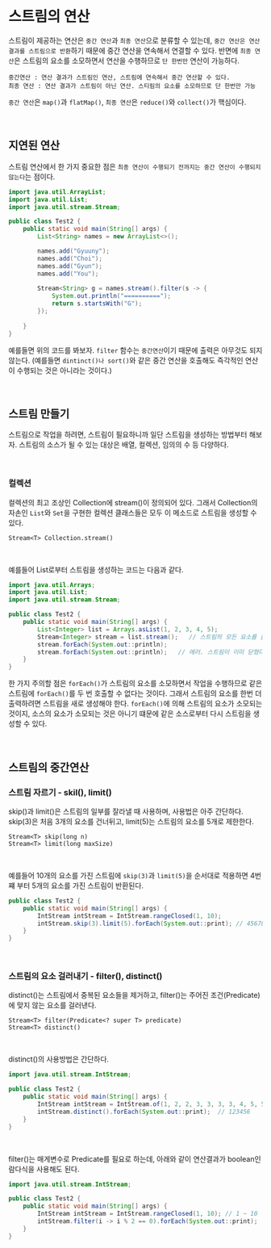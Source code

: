 # 스트림의 연산

스트림이 제공하는 연산은 `중간 연산`과 `최종 연산`으로 분류할 수 있는데, `중간 연산은 연산 결과를 스트림으로 반환`하기 때문에
중간 연산을 연속해서 연결할 수 있다. 반면에 `최종 연산`은 스트림의 요소를 소모하면서 연산을 수행하므로 `단 한번만` 연산이 가능하다.

```
중간연산 : 연산 결과가 스트림인 연산, 스트림에 연속해서 중간 연산할 수 있다.
최종 연산 : 연산 결과가 스트림이 아닌 연산. 스티림의 요소를 소모하므로 단 한번만 가능
```

`중간 연산`은 `map()`과 `flatMap()`, `최종 연산`은 `reduce()`와 `collect()`가 핵심이다. 

<br>

## 지연된 연산

스트림 연산에서 한 가지 중요한 점은 `최종 연산이 수행되기 전까지는 중간 연산이 수행되지 않는다`는 점이다.

```java
import java.util.ArrayList;
import java.util.List;
import java.util.stream.Stream;

public class Test2 {
    public static void main(String[] args) {
        List<String> names = new ArrayList<>();

        names.add("Gyuuny");
        names.add("Choi");
        names.add("Gyun");
        names.add("You");
        
        Stream<String> g = names.stream().filter(s -> {
            System.out.println("==========");
            return s.startsWith("G");
        });
        
    }
}
```

예를들면 위의 코드를 봐보자. `filter` 함수는 `중간연산`이기 때문에 출력은 아무것도 되지 않는다. (예를들면 `dintinct()나 sort()`와 같은 중간 연산을 호출해도 즉각적인 연산이 수행되는 것은 아니라는 것이다.)

<br>

## 스트림 만들기

스트림으로 작업을 하려면, 스트림이 필요하니까 일단 스트림을 생성하는 방법부터 해보자. 스트림의 소스가 될 수 있는 대상은 배열, 컬렉션, 임의의 수 등 다양하다.

<br>

### 컬렉션

컬렉션의 최고 조상인 Collection에 stream()이 정의되어 있다. 그래서 Collection의 자손인 `List`와 `Set`을 구현한 컬렉션 클래스들은 모두 이 메소드로 스트림을 생성할 수 있다.

```
Stream<T> Collection.stream()
```

<br>

예를들어 List로부터 스트림을 생성하는 코드는 다음과 같다.

```java
import java.util.Arrays;
import java.util.List;
import java.util.stream.Stream;

public class Test2 {
    public static void main(String[] args) {
        List<Integer> list = Arrays.asList(1, 2, 3, 4, 5);
        Stream<Integer> stream = list.stream();   // 스트림의 모든 요소를 출력한다.
        stream.forEach(System.out::println);
        stream.forEach(System.out::println);   // 에러. 스트림이 이미 닫혔다.
    }
}
```

한 가지 주의할 점은 `forEach()`가 스트림의 요소를 소모하면서 작업을 수행하므로 같은 스트림에 `forEach()`를 두 번 호출할 수 없다는 것이다.
그래서 스트림의 요소를 한번 더 출력하려면 스트림을 새로 생성해야 한다. `forEach()`에 의해 스트림의 요소가 소모되는 것이지,
소스의 요소가 소모되는 것은 아니기 떄문에 같은 소스로부터 다시 스트림을 생성할 수 있다.


<br>

## 스트림의 중간연산

### 스트림 자르기 - skil(), limit()

skip()과 limit()은 스트림의 일부를 잘라낼 때 사용하며, 사용법은 아주 간단하다. skip(3)은 처음 3개의 요소를 건너뒤고, limit(5)는 스트림의 요소를 5개로 제한한다.

```
Stream<T> skip(long n)
Stream<T> limit(long maxSize)
```

<br>

예를들어 10개의 요소를 가진 스트림에 `skip(3)`과 `limit(5)`을 순서대로 적용하면 4번쨰 부터 5개의 요소를 가진 스트림이 반환된다.

```java
public class Test2 {
    public static void main(String[] args) {
        IntStream intStream = IntStream.rangeClosed(1, 10);
        intStream.skip(3).limit(5).forEach(System.out::print); // 45678
    }
}
```

<br>

### 스트림의 요소 걸러내기 - filter(), distinct()

distinct()는 스트림에서 중복된 요소들을 제거하고, filter()는 주어진 조건(Predicate)에 맞지 않는 요소를 걸러낸다.

```
Stream<T> filter(Predicate<? super T> predicate)
Stream<T> distinct()
```

<br>

distinct()의 사용방법은 간단하다.

```java
import java.util.stream.IntStream;

public class Test2 {
    public static void main(String[] args) {
        IntStream intStream = IntStream.of(1, 2, 2, 3, 3, 3, 3, 4, 5, 5, 6);
        intStream.distinct().forEach(System.out::print);  // 123456
    }
}
```

<br>

filter()는 매게변수로 Predicate를 필요로 하는데, 아래와 같이 연산결과가 boolean인 람다식을 사용해도 된다.

```java
import java.util.stream.IntStream;

public class Test2 {
    public static void main(String[] args) {
        IntStream intStream = IntStream.rangeClosed(1, 10); // 1 ~ 10
        intStream.filter(i -> i % 2 == 0).forEach(System.out::print);  // 246810
    }
}
```

 


